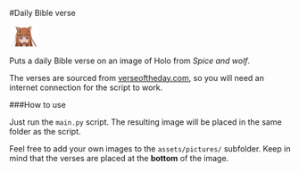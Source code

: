 #Daily Bible verse

<img src="assets/banner.jpg" width="50px">

Puts a daily Bible verse on an image of Holo from _Spice and wolf_.

The verses are sourced from [verseoftheday.com](https://www.verseoftheday.com/), so you will need an internet connection for the script to work.

###How to use

Just run the `main.py` script. The resulting image will be placed in the same folder as the script.

Feel free to add your own images to the `assets/pictures/` subfolder. Keep in mind that the verses are placed at the **bottom** of the image.
